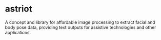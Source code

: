 # astriot
A concept and library for affordable image processing to extract facial and body pose data, providing text outputs for assistive technologies and other applications.
